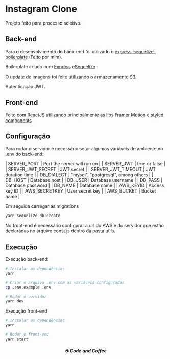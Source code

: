 # Instagram Clone

Projeto feito para processo seletivo.

## Back-end

Para o desenvolvimento do back-end foi utilizado o [express-sequelize-boilerplate](https://github.com/gadfaria/express-sequelize-boilerplate) (Feito por mim). 

Boilerplate criado com [Express](https://expressjs.com/pt-br/) e[Sequelize](https://sequelize.org/).

O update de imagens foi feito utilizando o armazenamento [S3](https://aws.amazon.com/pt/s3/).

Autenticação JWT.

## Front-end

Feito com ReactJS utilizando principalmente as libs [Framer Motion](https://www.framer.com/motion/) e [styled components](https://styled-components.com/).


## Configuração

Para rodar o servidor é necessário setar algumas variáveis de ambiente no .env do back-end:

| SERVER_PORT | Port the server will run on |
| SERVER_JWT | true or false |
| SERVER_JWT_SECRET | JWT secret |
| SERVER_JWT_TIMEOUT | JWT duration time |
| DB_DIALECT | "mysql", "postgresql", among others |
| DB_HOST | Database host |
| DB_USER | Database username |
| DB_PASS | Database password |
| DB_NAME | Database name |
| AWS_KEYID | Access key ID |
| AWS_SECRETKEY | User secret key |
| AWS_BUCKET | Bucket name |


Em seguida carregar as migrations
```bash
yarn sequelize db:create
```

No front-end é necessário configurar a url do AWS e do servidor que estão declaradas no arquivo const.js dentro da pasta utils.


## Execução 
Execução back-end:

```bash
# Instalar as dependências
yarn

# Criar o arquivo .env com as variáveis configuradas
cp .env.example .env

# Rodar o servidor
yarn dev
```

Execução front-end

```bash
# Instalar as dependências
yarn

# Rodar o front-end
yarn start
```



<h5 align="center">
  ☕ Code and Coffee
</h5>